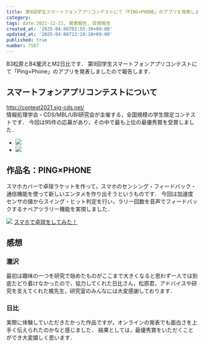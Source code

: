 ```yaml
---
title: 第9回学生スマートフォンアプリコンテストにて「PING×PHONE」のアプリを発表しました
category:
tags: date:2021-12-21, 発表報告, 受賞報告
created_at: '2025-04-06T02:55:39+09:00'
updated_at: '2025-04-06T22:19:10+09:00'
published: true
number: 7587
---
```



B3松原とB4瀧沢とM2日比です．
第9回学生スマートフォンアプリコンテストにて「Ping×Phone」のアプリを発表しましたので報告します．

## スマートフォンアプリコンテストについて
<span style="color: red;">http://contest2021.sig-cds.net/</span>  
情報処理学会・CDS/MBL/UBI研究会が主催する，全国規模の学生限定コンテストです．
今回は95件の応募があり，その中で最も上位の最優秀賞を受賞しました．

<div class="img-container">
    <ul class="slider">
        <li><img src="https://img.esa.io/uploads/production/attachments/13979/2025/04/06/148142/02d83ccb-de33-4c5d-99da-7e9604438e64.webp"  /></li>
        <li><img src="https://img.esa.io/uploads/production/attachments/13979/2025/04/06/148142/ca12c2dd-f68e-4ecd-9237-16a8afcac8c6.webp"  /></li>
    </ul>
</div>

## 作品名：PING×PHONE
スマホカバーで卓球ラケットを作って，スマホのセンシング・フィードバック・通信機能を使って新しいエンタメを作り出そうというものです．
今回は加速度センサの値からスイング・ヒット判定を行い，ラリー回数を音声でフィードバックするナベアツラリー機能を実現しました．

<img src="https://img.esa.io/uploads/production/attachments/13979/2025/04/06/148142/47b80a1d-7efc-4838-a720-d98dd4ca6823.webp"  />

<script type="application/javascript" src="https://embed.nicovideo.jp/watch/sm39749119/script?w=640&h=360" async></script><noscript><a href="https://www.nicovideo.jp/watch/sm39749119">スマホで卓球をしてみた！</a></noscript>

## 感想
### 瀧沢
最初は趣味の一つを研究で始めたものがここまで大きくなると思わず一人では到底たどり着けなかったので，協力してくれた日比さん，松原君，アドバイスや研究を支えてくれた梶先生，研究室のみんなには大変感謝しております．

### 日比
実際に体験していただきたかった作品ですが，オンラインの発表でも面白さを上手く伝えられたのかなと感じました．
結果としては，最優秀賞をいただくことができ大変嬉しく思います．

